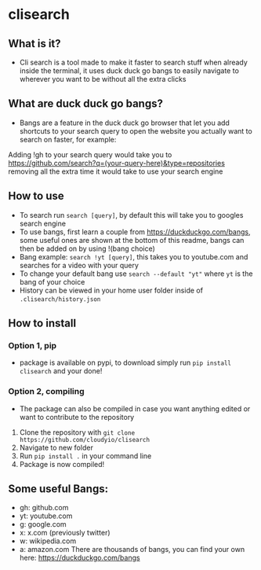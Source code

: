 # clisearch

## What is it? 
- Cli search is a tool made to make it faster to search stuff when already inside the terminal, it uses duck duck go bangs to easily navigate to wherever you want to be without all the extra clicks

## What are duck duck go bangs?
- Bangs are a feature in the duck duck go browser that let you add shortcuts to your search query to open the website you actually want to search on faster, for example:

Adding !gh to your search query would take you to https://github.com/search?q=(your-query-here)&type=repositories removing all the extra time it would take to use your search engine

## How to use
- To search run `search [query]`, by default this will take you to googles search engine
- To use bangs, first learn a couple from https://duckduckgo.com/bangs, some useful ones are shown at the bottom of this readme, bangs can then be added on by using !(bang choice)
- Bang example: `search !yt [query]`, this takes you to youtube.com and searches for a video with your query
- To change your default bang use `search --default "yt"` where `yt` is the bang of your choice
- History can be viewed in your home user folder inside of `.clisearch/history.json`

## How to install
### Option 1, pip
- package is available on pypi, to download simply run `pip install clisearch` and your done!

### Option 2, compiling
- The package can also be compiled in case you want anything edited or want to contribute to the repository
1. Clone the repository with `git clone https://github.com/cloudyio/clisearch`
2. Navigate to new folder
3. Run `pip install .` in your command line
4. Package is now compiled!

## Some useful Bangs:
- gh: github.com
- yt: youtube.com
- g: google.com
- x: x.com (previously twitter)
- w: wikipedia.com
- a: amazon.com
There are thousands of bangs, you can find your own here: https://duckduckgo.com/bangs
